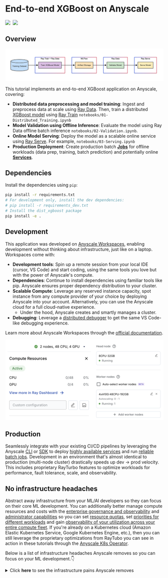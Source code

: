 # End-to-end XGBoost on Anyscale

<div align="left">
<a target="_blank" href="https://console.anyscale.com/"><img src="https://img.shields.io/badge/🚀 Run_on-Anyscale-9hf"></a>&nbsp;
<a href="https://github.com/anyscale/e2e-xgboost" role="button"><img src="https://img.shields.io/static/v1?label=&amp;message=View%20On%20GitHub&amp;color=586069&amp;logo=github&amp;labelColor=2f363d"></a>&nbsp;
</div>


## Overview

<div align="center">
  <img src="https://raw.githubusercontent.com/anyscale/e2e-xgboost/refs/heads/main/images/overview.png" width=800>
</div>

This tutorial implements an end-to-end XGBoost application on Anyscale, covering:


- **Distributed data preprocessing and model training**: Ingest and preprocess data at scale using [Ray Data](https://docs.ray.io/en/latest/data/data.html). Then, train a distributed [XGBoost model](https://xgboost.readthedocs.io/en/stable/python/index.html) using [Ray Train](https://docs.ray.io/en/latest/train/train.html) `notebooks/01-Distributed_Training.ipynb`
- **Model Validation using Offline Inference**: Evaluate the model using Ray Data offline batch inference `notebooks/02-Validation.ipynb`.
- **Online Model Serving**: Deploy the model as a scalable online service using [Ray Serve](https://docs.ray.io/en/latest/serve/index.html). For example, `notebooks/03-Serving.ipynb`
- **Production Deployment**: Create production batch [**Jobs**](https://docs.anyscale.com/platform/jobs/) for offline workloads (data prep, training, batch prediction) and potentially online [**Services**](https://docs.anyscale.com/platform/services/).


## Dependencies
Install the dependencies using `pip`:

```bash
pip install -r requirements.txt
# For development only, install the dev dependencies:
# pip install -r requirements_dev.txt
# Install the dist_xgboost package
pip install -e .
```

## Development

This application was developed on [Anyscale Workspaces](https://docs.anyscale.com/platform/workspaces/), enabling development without thinking about infrastructure, just like on a laptop. Workspaces come with:
- **Development tools**: Spin up a remote session from your local IDE (cursor, VS Code) and start coding, using the same tools you love but with the power of Anyscale's compute.
- **Dependencies**: Continue to install dependencies using familiar tools like pip. Anyscale ensures proper dependency distribution to your cluster.
- **Scalable Compute**: Leverage any reserved instance capacity, spot instance from any compute provider of your choice by deploying Anyscale into your account. Alternatively, you can use the Anyscale cloud for a full cloud-native experience.
  - Under the hood, Anyscale creates and smartly manages a cluster.
- **Debugging**: Leverage a [distributed debugger](https://docs.anyscale.com/platform/workspaces/workspaces-debugging/#distributed-debugger) to get the same VS Code-like debugging experience.

Learn more about Anyscale Workspaces through the [official documentation](https://docs.anyscale.com/platform/workspaces/).

<div align="center">
  <img src="https://raw.githubusercontent.com/anyscale/e2e-xgboost/refs/heads/main/images/compute.png" width=600>
</div>

## Production
Seamlessly integrate with your existing CI/CD pipelines by leveraging the Anyscale [CLI](https://docs.anyscale.com/reference/quickstart-cli) or [SDK](https://docs.anyscale.com/reference/quickstart-sdk) to deploy [highly available services](https://docs.anyscale.com/platform/services) and run [reliable batch jobs](https://docs.anyscale.com/platform/jobs). Development in an environment that's almost identical to production (multi-node cluster) drastically speeds up dev → prod velocity. This includes proprietary RayTurbo features to optimize workloads for performance, fault tolerance, scale, and observability.


## No infrastructure headaches
Abstract away infrastructure from your ML/AI developers so they can focus on their core ML development. You can additionally better manage compute resources and costs with the [enterprise governance and observability](https://www.anyscale.com/blog/enterprise-governance-observability) and [administrator capabilities](https://docs.anyscale.com/administration/overview) so you can set [resource quotas](https://docs.anyscale.com/reference/resource-quotas/), set [priorities for different workloads](https://docs.anyscale.com/administration/cloud-deployment/global-resource-scheduler) and gain [observability of your utilization across your entire compute fleet](https://docs.anyscale.com/administration/resource-management/telescope-dashboard).
If you're already on a Kubernetes cloud (Amazon Elastic Kubernetes Service, Google Kubernetes Engine, etc.), then you can still leverage the proprietary optimizations from RayTubo you can see in action in these tutorials through the [Anyscale K8s Operator](https://docs.anyscale.com/administration/cloud-deployment/kubernetes/).

Below is a list of infrastructure headaches Anyscale removes so you can focus on your ML development.👇

<details>
  <summary>Click <b>here</b> to see the infrastructure pains Anyscale removes</summary>

**🚀 1. Fast Workload Launch**
* With Kubernetes (Amazon Elastic Kubernetes Service/Google Kubernetes Engine), you must manually create a cluster before launching anything.
* This includes setting up VPCs, Identity and Access Management roles, node pools, autoscaling, etc.
* Anyscale handles all of this automatically; you just define your job or endpoint and run it.

**⚙️ 2. No GPU Driver Hassles**
* Kubernetes requires you to install and manage Nvidia drivers and the device plugin for GPU workloads.
* On Anyscale, GPU environments just work—drivers, libraries, and runtime are pre-configured.

**📦 3. No KubeRay or CRD Management**
* Running Ray on K8s needs:
    * Installing KubeRay
    * Writing and maintaining custom YAML manifests
    * Managing Custom Resource Definitions
    * Tuning stateful sets and pod configs
* On Anyscale, this is all abstracted—you launch Ray clusters without writing a single YAML file.

**🧠 4. No Need to Learn K8s Internals**
* With Kubernetes, users must:
    * Inspect pods/logs
    * Navigate dashboards
    * Manually send http requests to Ray endpoints
* Anyscale users never touch pods. Everything is accessible through the CLI, SDK, or UI.

**💸 5. Spot Instance Handling Just Works**
* Kubernetes requires custom node pools and lifecycle handling for spot instance interruptions.
* With Anyscale, preemptible VMs are automatically managed with node draining and rescheduling.

</details>

<div></div>
